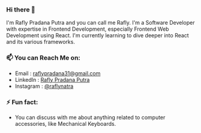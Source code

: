 ### Hi there 👋

I'm Rafly Pradana Putra and you can call me Rafly. I'm a Software Developer with expertise in Frontend Development, especially Frontend Web Development using React.
I'm currently learning to dive deeper into React and its various frameworks.

### :mailbox: You can Reach Me on:
- Email : raflypradana31@gmail.com
- LinkedIn : [Rafly Pradana Putra](https://www.linkedin.com/in/rafly-pradana-putra/)
- Instagram : [@raflynatra](https://www.instagram.com/raflynatra)

### ⚡ Fun fact:
- You can discuss with me about anything related to computer accessories, like Mechanical Keyboards.
<!--
**raflyprdn/raflyprdn** is a ✨ _special_ ✨ repository because its `README.md` (this file) appears on your GitHub profile.

Here are some ideas to get you started:

- 🔭 I’m currently working on ...
- 🌱 I’m currently learning ...
- 👯 I’m looking to collaborate on ...
- 🤔 I’m looking for help with ...
- 💬 Ask me about ...
- 📫 How to reach me: ...
- 😄 Pronouns: ...
- ⚡ Fun fact: ...
-->
